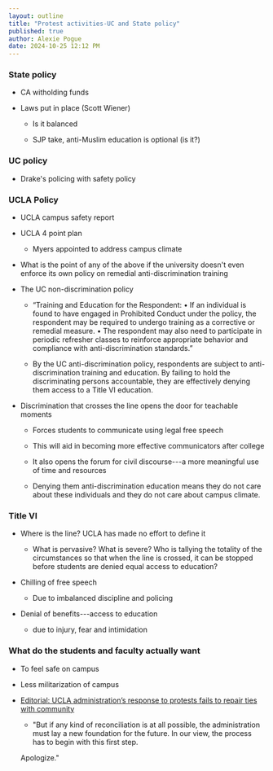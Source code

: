 ```yaml
---
layout: outline
title: "Protest activities-UC and State policy"
published: true
author: Alexie Pogue
date: 2024-10-25 12:12 PM
---
```


### State policy 

- CA witholding funds

- Laws put in place (Scott Wiener)

	- Is it balanced

	- SJP take, anti-Muslim education is optional (is it?)

### UC policy 

- Drake's policing with safety policy

### UCLA Policy

- UCLA campus safety report 

- UCLA 4 point plan

	- Myers appointed to address campus climate

- What is the point of any of the above if the university doesn't even enforce its own policy on remedial anti-discrimination training

- The UC non-discrimination policy

	- “Training and Education for the Respondent: • If an individual is found to have engaged in Prohibited Conduct under the policy, the respondent may be required to undergo training as a corrective or remedial measure. • The respondent may also need to participate in periodic refresher classes to reinforce appropriate behavior and compliance with anti-discrimination standards.”

	- By the UC anti-discrimination policy, respondents are subject to anti-discrimination training and education. By failing to hold the discriminating persons accountable, they are effectively denying them access to a Title VI education.

- Discrimination that crosses the line opens the door for teachable moments 

	- Forces students to communicate using legal free speech

	- This will aid in becoming more effective communicators after college

	- It also opens the forum for civil discourse---a more meaningful use of time and resources 

	- Denying them anti-discrimination education means they do not care about these individuals and they do not care about campus climate. 

### Title VI 

- Where is the line? UCLA has made no effort to define it

	- What is pervasive? What is severe? Who is tallying the totality of the circumstances so that when the line is crossed, it can be stopped before students are denied equal access to education?

- Chilling of free speech

	- Due to imbalanced discipline and policing

- Denial of benefits---access to education 

	- due to injury, fear and intimidation


### What do the students and faculty actually want 

- To feel safe on campus

- Less militarization of campus 

- [Editorial: UCLA administration’s response to protests fails to repair ties with community](https://dailybruin.com/2024/10/20/editorial-ucla-administrations-response-to-protests-fail-to-repair-ties-with-community)

	- "But if any kind of reconciliation is at all possible, the administration must lay a new foundation for the future. In our view, the process has to begin with this first step.

	Apologize."